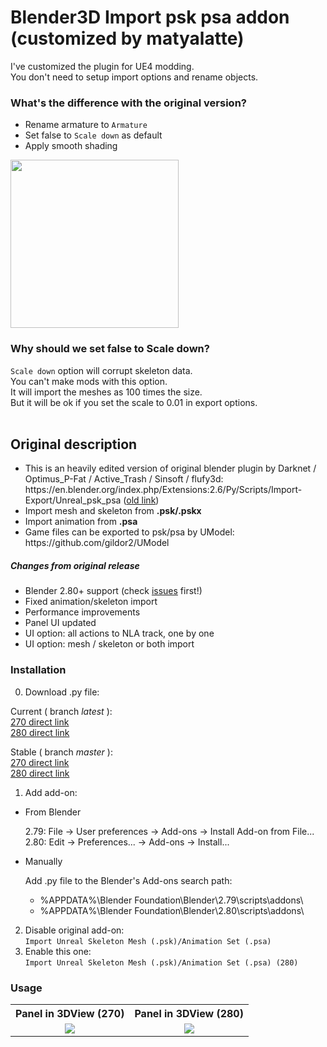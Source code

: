 Blender3D Import psk psa addon (customized by matyalatte)
========================
I've customized the plugin for UE4 modding.<br>
You don't need to setup import options and rename objects.

### What's the difference with the original version?

- Rename armature to `Armature`
- Set false to `Scale down` as default
- Apply smooth shading

<img src="https://user-images.githubusercontent.com/69258547/154747400-be4235c6-319a-4ecd-865c-87892ac6d7b1.jpg" width=269></img>

### Why should we set false to Scale down?
`Scale down` option will corrupt skeleton data.<br>
You can't make mods with this option.<br>
It will import the meshes as 100 times the size.<br>
But it will be ok if you set the scale to 0.01 in export options.<br>
<br>
## Original description
<ul>
<li>This is an heavily edited version of original blender plugin by Darknet / Optimus_P-Fat / Active_Trash / Sinsoft / flufy3d: https://en.blender.org/index.php/Extensions:2.6/Py/Scripts/Import-Export/Unreal_psk_psa (<a href="https://wiki.blender.org/index.php/Extensions:2.6/Py/Scripts/Import-Export/Unreal_psk_psa">old link</a>)
<li>Import mesh and skeleton from <b>.psk/.pskx</b></li>
<li>Import animation from <b>.psa</b></li>
<li>Game files can be exported to psk/psa by UModel: 
https://github.com/gildor2/UModel</li>
</ul>

<h5>Changes from original release</h5>
<ul>
<li>Blender 2.80+ support (check <a href="https://github.com/Befzz/blender3d_import_psk_psa/issues">issues</a> first!)</li>
<li>Fixed animation/skeleton import</li>
<li>Performance improvements</li>
<li>Panel UI updated</li>
<li>UI option: all actions to NLA track, one by one</li>
<li>UI option: mesh / skeleton or both import</li>
</ul>

<h3>Installation</h3>  

0. Download .py file:  

Current ( branch *latest* ):  
<a href ="https://github.com/Befzz/blender3d_import_psk_psa/raw/latest/addons/io_import_scene_unreal_psa_psk_270.py">270 direct link</a>  
<a href ="https://github.com/Befzz/blender3d_import_psk_psa/raw/latest/addons/io_import_scene_unreal_psa_psk_280.py">280 direct link</a>    
  
  
Stable ( branch *master* ):  
<a href ="https://github.com/Befzz/blender3d_import_psk_psa/raw/master/addons/io_import_scene_unreal_psa_psk_270.py">270 direct link</a>  
<a href ="https://github.com/Befzz/blender3d_import_psk_psa/raw/master/addons/io_import_scene_unreal_psa_psk_280.py">280 direct link</a>  


1. Add add-on:

* From Blender  
 
  2.79: File -> User preferences -> Add-ons -> Install Add-on from File...  
  2.80: Edit -> Preferences... -> Add-ons -> Install...

* Manually  

    Add .py file to the Blender's Add-ons search path:  
    * %APPDATA%\Blender Foundation\Blender\2.79\scripts\addons\  
    * %APPDATA%\Blender Foundation\Blender\2.80\scripts\addons\
    
2. Disable original add-on:  
`Import Unreal Skeleton Mesh (.psk)/Animation Set (.psa)`
3. Enable this one:  
`Import Unreal Skeleton Mesh (.psk)/Animation Set (.psa) (280)`
<h3>Usage</h3>  
<table><tbody>
<tr><th> Panel in 3DView (270) </th><th> Panel in 3DView (280) </th></tr>
<tr><td valign="top" align="center"><img src="https://github.com/Befzz/blender3d_import_psk_psa/blob/latest/imgs/270_psk.jpg"/></td>
<td valign="top" align="center"><img src="https://github.com/Befzz/blender3d_import_psk_psa/blob/latest/imgs/280_psk.jpg"/></td>
</tr></tbody></table>
